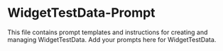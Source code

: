 # WidgetTestData-Prompt

This file contains prompt templates and instructions for creating and managing WidgetTestData. Add your prompts here for WidgetTestData. 
